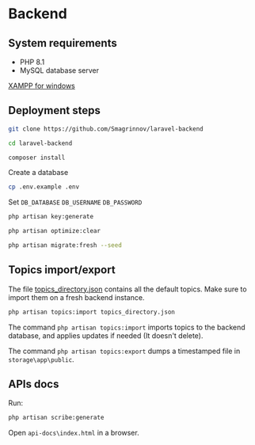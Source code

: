 # Backend

## System requirements

- PHP 8.1
- MySQL database server

[XAMPP for windows](https://sourceforge.net/projects/xampp/files/XAMPP%20Windows/8.1.12/)


## Deployment steps

```bash
git clone https://github.com/Smagrinnov/laravel-backend
```

```bash
cd laravel-backend
```

```bash
composer install 
```

Create a database

```bash
cp .env.example .env
```

Set `DB_DATABASE` `DB_USERNAME` `DB_PASSWORD`

```bash
php artisan key:generate
```

```bash
php artisan optimize:clear
```

```bash
php artisan migrate:fresh --seed
```

## Topics import/export

The file [topics_directory.json](./topics_directory.json) contains all the default topics. Make sure to import them on a fresh backend instance.

```bash
php artisan topics:import topics_directory.json
```

The command `php artisan topics:import` imports topics to the backend database, and applies updates if needed (It doesn't delete).

The command `php artisan topics:export` dumps a timestamped file in `storage\app\public`.

## APIs docs

Run:

```bash
php artisan scribe:generate
```

Open `api-docs\index.html` in a browser.
